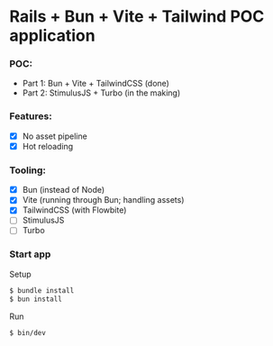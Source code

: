 # Rails + Bun + Vite + Tailwind POC application

### POC:
- Part 1: Bun + Vite + TailwindCSS (done)
- Part 2: StimulusJS + Turbo (in the making)

### Features:
* [x] No asset pipeline
* [x] Hot reloading

### Tooling:
* [x] Bun (instead of Node)
* [x] Vite (running through Bun; handling assets)
* [x] TailwindCSS (with Flowbite)
* [ ] StimulusJS
* [ ] Turbo

### Start app

Setup
```bash
$ bundle install
$ bun install
```

Run
```bash
$ bin/dev
```